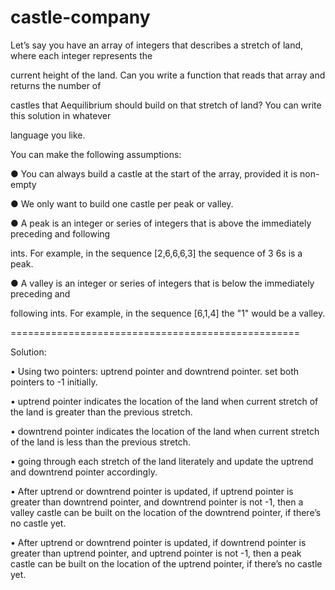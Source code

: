 # castle-company

Let’s say you have an array of integers that describes a stretch of land, where each integer represents the

current height of the land. Can you write a function that reads that array and returns the number of

castles that Aequilibrium should build on that stretch of land? You can write this solution in whatever

language you like.


You can make the following assumptions:

● You can always build a castle at the start of the array, provided it is non-empty

● We only want to build one castle per peak or valley.

● A peak is an integer or series of integers that is above the immediately preceding and following

ints. For example, in the sequence [2,6,6,6,3] the sequence of 3 6s is a peak.

● A valley is an integer or series of integers that is below the immediately preceding and

following ints. For example, in the sequence [6,1,4] the "1" would be a valley.

==================================================

Solution:

•	Using two pointers: uptrend pointer and downtrend pointer. set both pointers to -1 initially.

•	uptrend pointer indicates the location of the land when current stretch of the land is greater than the previous stretch.

•	downtrend pointer indicates the location of the land when current stretch of the land is less than the previous stretch.

•	going through each stretch of the land literately and update the uptrend and downtrend pointer accordingly. 

•	After uptrend or downtrend pointer is updated, if uptrend pointer is greater than downtrend pointer, and downtrend pointer is not -1, then a valley castle can be built on the location of the downtrend pointer, if there’s no castle yet.

•	After uptrend or downtrend pointer is updated, if downtrend pointer is greater than uptrend pointer, and uptrend pointer is not -1, then a peak castle can be built on the location of the uptrend pointer, if there’s no castle yet.
